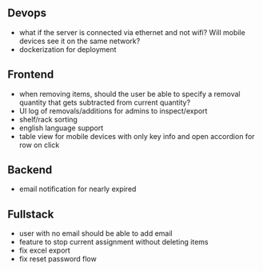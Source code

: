 ## Devops
- what if the server is connected via ethernet and not wifi? Will mobile devices see it on the same network?
- dockerization for deployment

## Frontend
- when removing items, should the user be able to specify a removal quantity that gets subtracted from current quantity?
- UI log of removals/additions for admins to inspect/export
- shelf/rack sorting
- english language support
- table view for mobile devices with only key info and open accordion for row on click

## Backend
- email notification for nearly expired

## Fullstack
- user with no email should be able to add email
- feature to stop current assignment without deleting items
- fix excel export
- fix reset password flow
